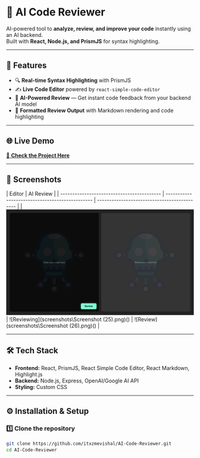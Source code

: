 # 🤖 AI Code Reviewer

AI-powered tool to **analyze, review, and improve your code** instantly using an AI backend.  
Built with **React, Node.js, and PrismJS** for syntax highlighting.

---

## 🚀 Features

- 🔍 **Real-time Syntax Highlighting** with PrismJS
- ✍️ **Live Code Editor** powered by `react-simple-code-editor`
- 🤖 **AI-Powered Review** — Get instant code feedback from your backend AI model
- 📜 **Formatted Review Output** with Markdown rendering and code highlighting

---

## 🌐 Live Demo

[🔗 **Check the Project Here**](https://ai-code-reviewer-frontend-4afc.onrender.com/)

---

## 📸 Screenshots

| Editor                                     | AI Review                                       |
| ------------------------------------------ | ----------------------------------------------- | -------------------------------------------- |
| ![Editor](https://github.com/itxzmevishal/AI-Code-Reviewer/blob/main/screenshots/Screenshot%20(24).png) | ![Reviewing](screenshots\Screenshot (25).png)() | ![Review](screenshots\Screenshot (26).png)() |

---

## 🛠️ Tech Stack

- **Frontend:** React, PrismJS, React Simple Code Editor, React Markdown, Highlight.js
- **Backend:** Node.js, Express, OpenAI/Google AI API
- **Styling:** Custom CSS

---

## ⚙️ Installation & Setup

### 1️⃣ Clone the repository

```bash
git clone https://github.com/itxzmevishal/AI-Code-Reviewer.git
cd AI-Code-Reviewer
```
